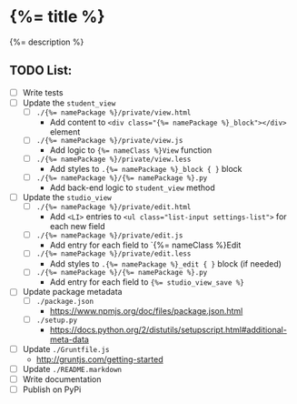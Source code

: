 # {%= title %}
{%= description %}

## TODO List:
- [ ] Write tests
- [ ] Update the `student_view`
    - [ ] `./{%= namePackage %}/private/view.html`
        - Add content to `<div class="{%= namePackage %}_block"></div>` element
    - [ ] `./{%= namePackage %}/private/view.js`
        - Add logic to `{%= nameClass %}View` function
    - [ ] `./{%= namePackage %}/private/view.less`
        - Add styles to `.{%= namePackage %}_block { }` block
    - [ ] `./{%= namePackage %}/{%= namePackage %}.py`
        - Add back-end logic to `student_view` method
- [ ] Update the `studio_view`
    - [ ] `./{%= namePackage %}/private/edit.html`
        - Add `<LI>` entries to `<ul class="list-input settings-list">` for each new field
    - [ ] `./{%= namePackage %}/private/edit.js`
        - Add entry for each field to `{%= nameClass %}Edit
    - [ ] `./{%= namePackage %}/private/edit.less`
        - Add styles to `.{%= namePackage %}_edit { }` block (if needed)
    - [ ] `./{%= namePackage %}/{%= namePackage %}.py`
        - Add entry for each field to `{%= studio_view_save %}`
- [ ] Update package metadata
    - [ ] `./package.json`
        - https://www.npmjs.org/doc/files/package.json.html
    - [ ] `./setup.py`
        - https://docs.python.org/2/distutils/setupscript.html#additional-meta-data
- [ ] Update `./Gruntfile.js`
    - http://gruntjs.com/getting-started
- [ ] Update `./README.markdown`
- [ ] Write documentation
- [ ] Publish on PyPi
